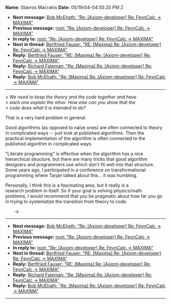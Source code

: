 **Name:** Stavros Macrakis
**Date:** 05/19/04-04:55:20 PM Z

  - **Next message:** [Bob McElrath: "Re: [Axiom-developer] Re:
    FeynCalc -\> MAXIMA"](0201.html)
  - **Previous message:** [root: "Re: [Axiom-developer] Re:
    FeynCalc -\> MAXIMA"](0199.html)
  - **In reply to:** [root: "Re: [Axiom-developer] Re: FeynCalc
    -\> MAXIMA"](0199.html)
  - **Next in thread:** [Bertfried Fauser: "RE: [Maxima] Re:
    [Axiom-developer] Re: FeynCalc -\> MAXIMA"](0202.html)
  - **Reply:** [Bertfried Fauser: "RE: [Maxima] Re:
    [Axiom-developer] Re: FeynCalc -\> MAXIMA"](0202.html)
  - **Reply:** [Richard Fateman: "Re: [Maxima] Re:
    [Axiom-developer] Re: FeynCalc -\> MAXIMA"](0205.html)
  - **Reply:** [Bob McElrath: "Re: [Maxima] Re:
    [Axiom-developer] Re: FeynCalc -\> MAXIMA"](0210.html)

-----

*\> We need to keep the theory and the code together and have*  
*\> each one explain the other. How else can you show that the*  
*\> code does what it is intended to do?*  

That is a very hard problem in general.  

Good algorithms (as opposed to naïve ones) are often connected to
theory  
in complicated ways -- just look at published algorithms. Then the  
practical implementation of the algorithm is often connected to the  
published algorithm in complicated ways.  

"Literate programming" is effective when the algorithm has a nice  
hierarchical structure, but there are many tricks that good algorithm  
designers and programmers use which don't fit well into that
structure.  
Some years ago, I participated in a conference on transformational  
programming where Tarjan talked about this... it was humbling.  

Personally, I think this is a fascinating area, but it really is a  
research problem in itself. So if your goal is solving physics/math  
problems, I would recommend that you be pragmatic about how far you go  
in trying to systematize the transition from theory to code.  

       -s  

-----

  - **Next message:** [Bob McElrath: "Re: [Axiom-developer] Re:
    FeynCalc -\> MAXIMA"](0201.html)
  - **Previous message:** [root: "Re: [Axiom-developer] Re:
    FeynCalc -\> MAXIMA"](0199.html)
  - **In reply to:** [root: "Re: [Axiom-developer] Re: FeynCalc
    -\> MAXIMA"](0199.html)
  - **Next in thread:** [Bertfried Fauser: "RE: [Maxima] Re:
    [Axiom-developer] Re: FeynCalc -\> MAXIMA"](0202.html)
  - **Reply:** [Bertfried Fauser: "RE: [Maxima] Re:
    [Axiom-developer] Re: FeynCalc -\> MAXIMA"](0202.html)
  - **Reply:** [Richard Fateman: "Re: [Maxima] Re:
    [Axiom-developer] Re: FeynCalc -\> MAXIMA"](0205.html)
  - **Reply:** [Bob McElrath: "Re: [Maxima] Re:
    [Axiom-developer] Re: FeynCalc -\> MAXIMA"](0210.html)

-----

